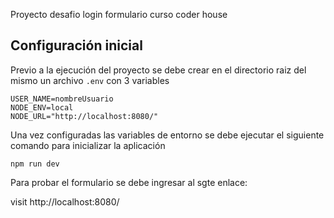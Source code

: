 Proyecto desafio login formulario curso coder house

## Configuración inicial

Previo a la ejecución del proyecto se debe crear en el directorio raiz del mismo un archivo `.env` con 3 variables 
```
USER_NAME=nombreUsuario
NODE_ENV=local
NODE_URL="http://localhost:8080/"
```
Una vez configuradas las variables de entorno se debe ejecutar el siguiente comando para inicializar la aplicación

```
npm run dev
```
Para probar el formulario se debe ingresar al sgte enlace:

visit http://localhost:8080/

